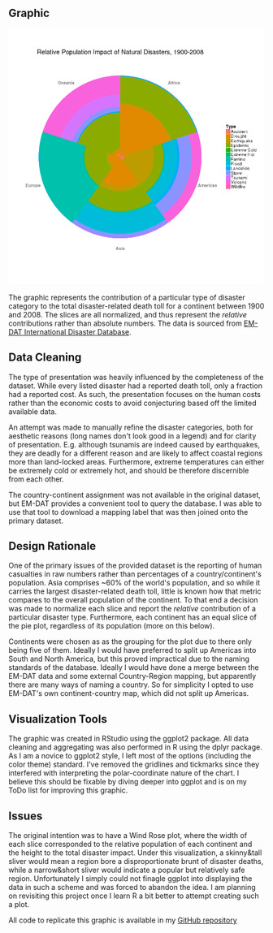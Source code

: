 ## Graphic

![Global Disaster Death Toll By Continent](disaster_impact_by_continent.png)

The graphic represents the contribution of a particular type of disaster category to the total disaster-related death toll for a continent between 1900 and 2008. The slices are all normalized, and thus represent the _relative_ contributions rather than absolute numbers. The data is sourced from [EM-DAT International Disaster Database](http://www.emdat.be/database).

## Data Cleaning

The type of presentation was heavily influenced by the completeness of the dataset. While every listed disaster had a reported death toll, only a fraction had a reported cost. As such, the presentation focuses on the human costs rather than the economic costs to avoid conjecturing based off the limited available data.

An attempt was made to manually refine the disaster categories, both for aesthetic reasons (long names don't look good in a legend) and for clarity of presentation. E.g. although tsunamis are indeed caused by earthquakes, they are deadly for a different reason and are likely to affect coastal regions more than land-locked areas. Furthermore, extreme temperatures can either be extremely cold or extremely hot, and should be therefore discernible from each other.

The country-continent assignment was not available in the original dataset, but EM-DAT provides a convenient tool to query the database. I was able to use that tool to download a mapping label that was then joined onto the primary dataset.

## Design Rationale

One of the primary issues of the provided dataset is the reporting of human casualties in raw numbers rather than percentages of a country/continent's population. Asia comprises ~60% of the world's population, and so while it carries the largest disaster-related death toll, little is known how that metric compares to the overall population of the continent. To that end a decision was made to normalize each slice and report the _relative_ contribution of a particular disaster type. Furthermore, each continent has an equal slice of the pie plot, regardless of its population (more on this below).

Continents were chosen as as the grouping for the plot due to there only being five of them. Ideally I would have preferred to split up Americas into South and North America, but this proved impractical due to the naming standards of the database. Ideally I would have done a merge between the EM-DAT data and some external Country-Region mapping, but apparently there are many ways of naming a country. So for simplicity I opted to use EM-DAT's own continent-country map, which did not split up Americas.

## Visualization Tools

The graphic was created in RStudio using the ggplot2 package. All data cleaning and aggregating was also performed in R using the dplyr package. As I am a novice to ggplot2 style, I left most of the options (including the color theme) standard. I've removed the gridlines and tickmarks since they interfered with interpreting the polar-coordinate nature of the chart. I believe this should be fixable by diving deeper into ggplot and is on my ToDo list for improving this graphic.

## Issues

The original intention was to have a Wind Rose plot, where the width of each slice corresponded to the relative population of each continent and the height to the total disaster impact. Under this visualization, a skinny&tall sliver would mean a region bore a disproportionate brunt of disaster deaths, while a narrow&short sliver would indicate a popular but relatively safe region. Unfortunately I simply could not finagle ggplot into displaying the data in such a scheme and was forced to abandon the idea. I am planning on revisiting this project once I learn R a bit better to attempt creating such a plot.

All code to replicate this graphic is available in my [GitHub repository](https://github.com/eyedvabny/berkeley-visualization/tree/master/PS1_Visualization_Design)
